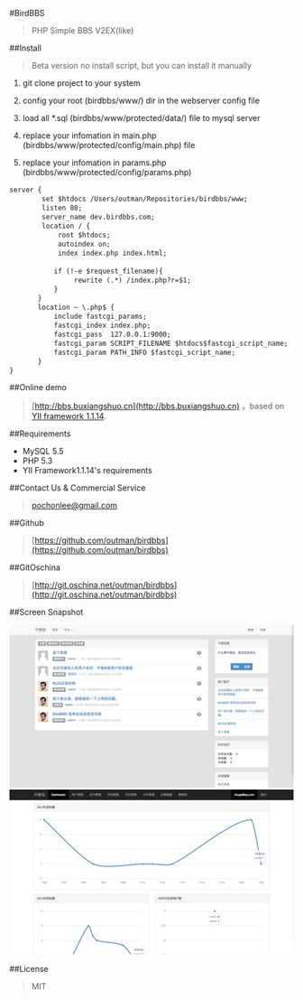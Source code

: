 #BirdBBS

> PHP Simple BBS V2EX(like)

##Install
> Beta version no install script, but you can install it manually

1. git clone project to your system

2. config your root (birdbbs/www/) dir in the webserver config file

3. load all *.sql (birdbbs/www/protected/data/) file to mysql server

4. replace your infomation in main.php (birdbbs/www/protected/config/main.php) file 

5. replace your infomation in params.php (birdbbs/www/protected/config/params.php)

```
server {
        set $htdocs /Users/outman/Repositories/birdbbs/www;
        listen 80;
        server_name dev.birdbbs.com;
        location / {
            root $htdocs;
            autoindex on;
            index index.php index.html;
    
           if (!-e $request_filename){
                rewrite (.*) /index.php?r=$1;
           }
       }
       location ~ \.php$ {
           include fastcgi_params;
           fastcgi_index index.php;
           fastcgi_pass  127.0.0.1:9000;
           fastcgi_param SCRIPT_FILENAME $htdocs$fastcgi_script_name;
           fastcgi_param PATH_INFO $fastcgi_script_name;
       }
}
```
##Online demo
> [http://bbs.buxiangshuo.cn](http://bbs.buxiangshuo.cn) ，based on [YII framework 1.1.14](http://www.yiiframework.com). 

##Requirements
- MySQL 5.5
- PHP 5.3
- YII Framework1.1.14's requirements

##Contact Us & Commercial Service
>pochonlee@gmail.com

##Github
>[https://github.com/outman/birdbbs](https://github.com/outman/birdbbs)

##GitOschina
>[http://git.oschina.net/outman/birdbbs](http://git.oschina.net/outman/birdbbs)

##Screen Snapshot

![系统截图](doc/images/3.png)
![系统截图](doc/images/7.png)

##License
>MIT
